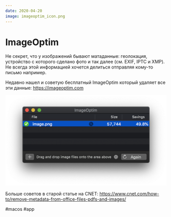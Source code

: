 ```yaml
---
date: 2020-04-20
image: imageoptim_icon.png
---
```


# ImageOptim

Не секрет, что у изображений бывают матаданные: геолокация, устройство с которого сделано фото и так далее (см. EXIF, IPTC и XMP). Не всегда этой информацией хочется делиться отправляя кому-то письмо например.

Недавно нашел и советую бесплатный ImageOptim который удаляет все эти данные:
https://imageoptim.com

![ImageOptim screenshot](imageoptim.png "ImageOptim screenshot")

Больше советов в старой статье на CNET:
https://www.cnet.com/how-to/remove-metadata-from-office-files-pdfs-and-images/

#macos #app
